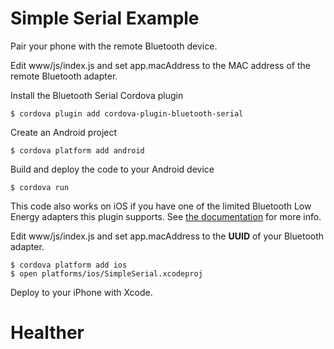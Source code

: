 # Simple Serial Example

Pair your phone with the remote Bluetooth device.

Edit www/js/index.js and set app.macAddress to the MAC address of the remote Bluetooth adapter.

Install the Bluetooth Serial Cordova plugin

    $ cordova plugin add cordova-plugin-bluetooth-serial

Create an Android project

    $ cordova platform add android
    
Build and deploy the code to your Android device

    $ cordova run
    
This code also works on iOS if you have one of the limited Bluetooth Low Energy adapters this plugin supports. See [the documentation](https://github.com/don/BluetoothSerial/blob/master/README.md) for more info.

Edit www/js/index.js and set app.macAddress to the **UUID** of your Bluetooth adapter.

    $ cordova platform add ios
    $ open platforms/ios/SimpleSerial.xcodeproj
    
Deploy to your iPhone with Xcode.
# Healther
